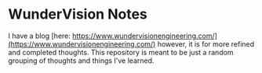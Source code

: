# WunderVision Notes
I have a blog [here: https://www.wundervisionengineering.com/](https://www.wundervisionengineering.com/) however, it is for more refined and completed thoughts. This repository is meant to be just a random grouping of thoughts and things I've learned.